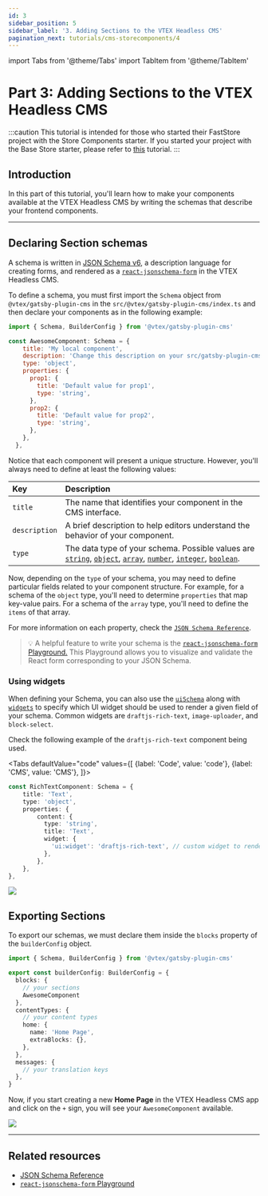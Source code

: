 ```yaml
---
id: 3
sidebar_position: 5
sidebar_label: '3. Adding Sections to the VTEX Headless CMS'
pagination_next: tutorials/cms-storecomponents/4
---
```


import Tabs from '@theme/Tabs'
import TabItem from '@theme/TabItem'

# Part 3: Adding Sections to the VTEX Headless CMS

:::caution
This tutorial is intended for those who started their FastStore project with the Store Components starter. If you started your project with the Base Store starter, please refer to [this](/tutorials/cms-overview) tutorial.
:::

## Introduction

In this part of this tutorial, you'll learn how to make your components available at the VTEX Headless CMS by writing the schemas that describe your frontend components.

---

## Declaring Section schemas

A schema is written in [JSON Schema v6](http://json-schema.org/), a description language for creating forms, and rendered as a [`react-jsonschema-form`](https://react-jsonschema-form.readthedocs.io/en/latest/) in the VTEX Headless CMS.

To define a schema, you must first import the `Schema` object from `@vtex/gatsby-plugin-cms` in the `src/@vtex/gatsby-plugin-cms/index.ts` and then declare your components as in the following example:

```js title=src/@vtex/gatsby-plugin-cms/index.ts
import { Schema, BuilderConfig } from '@vtex/gatsby-plugin-cms'

const AwesomeComponent: Schema = {
    title: 'My local component',
    description: 'Change this description on your src/gatsby-plugin-cms-index.js',
    type: 'object',
    properties: {
      prop1: {
        title: 'Default value for prop1',
        type: 'string',
      },
      prop2: {
        title: 'Default value for prop2',
        type: 'string',
      },
    },
  },
```

Notice that each component will present a unique structure. However, you'll always need to define at least the following values:

|Key         |Description|
|:-----------|:-----------------------------------------------------|
|`title`     |The name that identifies your component in the CMS interface.|
`description`|A brief description to help editors understand the behavior of your component.|
|`type`      |The data type of your schema. Possible values are [`string`](https://json-schema.org/understanding-json-schema/reference/string.html), [`object`](https://json-schema.org/understanding-json-schema/reference/object.html), [`array`](https://json-schema.org/understanding-json-schema/reference/array.html), [`number`](https://json-schema.org/understanding-json-schema/reference/numeric.html#number), [`integer`](https://json-schema.org/understanding-json-schema/reference/string.html), [`boolean`](https://json-schema.org/understanding-json-schema/reference/boolean.html).|

Now, depending on the `type` of your schema, you may need to define particular fields related to your component structure. For example, for a schema of the `object` type, you'll need to determine `properties` that map key-value pairs. For a schema of the `array` type, you'll need to define the `items` of that array.

For more information on each property, check the [`JSON Schema Reference`](https://json-schema.org/understanding-json-schema/index.html).

> 💡 A helpful feature to write your schema is the [`react-jsonschema-form` Playground.](https://rjsf-team.github.io/react-jsonschema-form/) This Playground allows you to visualize and validate the React form corresponding to your JSON Schema.

### Using widgets

When defining your Schema, you can also use the [`uiSchema`](https://react-jsonschema-form.readthedocs.io/en/docs/api-reference/uiSchema/) along with [`widgets`](https://react-jsonschema-form.readthedocs.io/en/docs/usage/widgets/) to specify which UI widget should be used to render a given field of your schema. Common widgets are `draftjs-rich-text`, `image-uploader`, and `block-select`.

Check the following example of the `draftjs-rich-text` component being used.

<Tabs
  defaultValue="code"
  values={[
    {label: 'Code', value: 'code'},
    {label: 'CMS', value: 'CMS'},
  ]}>
  <TabItem value="code">
  
<div>

```ts title="/src/@vtex/gatsby-plugin-cms/index.ts"
const RichTextComponent: Schema = {
	title: 'Text',
	type: 'object',
	properties: {
		content: {
		  type: 'string',
		  title: 'Text',
		  widget: {
		    'ui:widget': 'draftjs-rich-text', // custom widget to render the component
		  },
		},
	},
},
```

</div>

  </TabItem>
  <TabItem value="CMS">
    <img src="/img/tutorials/cms-storecomponents/cms-widget.png"/>
  </TabItem>
</Tabs>

## Exporting Sections

To export our schemas, we must declare them inside the `blocks` property of the `builderConfig` object.

```ts title="/src/@vtex/gatsby-plugin-cms/index.ts"
import { Schema, BuilderConfig } from '@vtex/gatsby-plugin-cms'

export const builderConfig: BuilderConfig = {
  blocks: {
    // your sections
    AwesomeComponent
  },
  contentTypes: {
    // your content types
    home: {
      name: 'Home Page',
      extraBlocks: {},
    },
  },
  messages: {
    // your translation keys
  },
}
```

Now, if you start creating a new **Home Page** in the VTEX Headless CMS app and click on the `+` sign, you will see your `AwesomeComponent` available.

![](/img/tutorials/cms-storecomponents/cms-new-section.png)

---

## Related resources

- [JSON Schema Reference](https://json-schema.org/understanding-json-schema/index.html)
- [`react-jsonschema-form` Playground](https://rjsf-team.github.io/react-jsonschema-form/)

